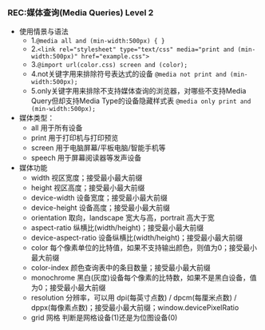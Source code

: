 ### REC:媒体查询(Media Queries) Level 2
- 使用情景与语法
  - 1.`@media all and (min-width:500px) { }`
  - 2.`<link rel="stylesheet" type="text/css" media="print and (min-width:500px)" href="example.css">`
  - 3.`@import url(color.css) screen and (color);`
  - 4.not关键字用来排除符号表达式的设备 `@media not print and (min-width:500px);`
  - 5.only关键字用来排除不支持媒体查询的浏览器，对哪些不支持Media Query但却支持Media Type的设备隐藏样式表 `@media only print and (min-width:500px);`
- 媒体类型：
  - all 用于所有设备
  - print 用于打印机与打印预览
  - screen 用于电脑屏幕/平板电脑/智能手机等
  - speech 用于屏幕阅读器等发声设备
- 媒体功能
  - width 视区宽度；接受最小最大前缀
  - height 视区高度；接受最小最大前缀
  - device-width 设备宽度；接受最小最大前缀
  - device-height 设备高度；接受最小最大前缀
  - orientation 取向，landscape 宽大与高，portrait 高大于宽
  - aspect-ratio 纵横比(width/height)；接受最小最大前缀
  - device-aspect-ratio 设备纵横比(width/height)；接受最小最大前缀
  - color 每个像素单位的比特值，如果不支持输出颜色，则值为0；接受最小最大前缀
  - color-index 颜色查询表中的条目数量；接受最小最大前缀
  - monochrome 黑白(灰度)设备每个像素的比特数，如果不是黑白设备，值为0；接受最小最大前缀
  - resolution 分辨率，可以用 dpi(每英寸点数) / dpcm(每厘米点数) / dppx(每像素点数)；接受最小最大前缀；window.devicePixelRatio
  - grid 网格 判断是网格设备(1)还是为位图设备(0)